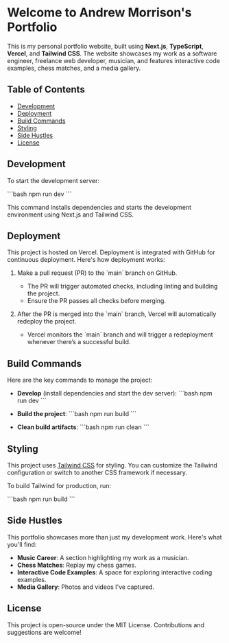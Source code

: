 
# Welcome to Andrew Morrison's Portfolio

This is my personal portfolio website, built using **Next.js**, **TypeScript**, **Vercel**, and **Tailwind CSS**. The website showcases my work as a software engineer, freelance web developer, musician, and features interactive code examples, chess matches, and a media gallery.

## Table of Contents
- [Development](#development)
- [Deployment](#deployment)
- [Build Commands](#build-commands)
- [Styling](#styling)
- [Side Hustles](#side-hustles)
- [License](#license)

## Development

To start the development server:

\`\`\`bash
npm run dev
\`\`\`

This command installs dependencies and starts the development environment using Next.js and Tailwind CSS.

## Deployment

This project is hosted on Vercel. Deployment is integrated with GitHub for continuous deployment. Here's how deployment works:

1. Make a pull request (PR) to the \`main\` branch on GitHub.
   
   - The PR will trigger automated checks, including linting and building the project.
   - Ensure the PR passes all checks before merging.

2. After the PR is merged into the \`main\` branch, Vercel will automatically redeploy the project.

   - Vercel monitors the \`main\` branch and will trigger a redeployment whenever there’s a successful build.

## Build Commands

Here are the key commands to manage the project:

- **Develop** (install dependencies and start the dev server):
  \`\`\`bash
  npm run dev
  \`\`\`

- **Build the project**:
  \`\`\`bash
  npm run build
  \`\`\`

- **Clean build artifacts**:
  \`\`\`bash
  npm run clean
  \`\`\`

## Styling

This project uses [Tailwind CSS](https://tailwindcss.com/) for styling. You can customize the Tailwind configuration or switch to another CSS framework if necessary.

To build Tailwind for production, run:

\`\`\`bash
npm run build
\`\`\`

## Side Hustles

This portfolio showcases more than just my development work. Here's what you'll find:

- **Music Career**: A section highlighting my work as a musician.
- **Chess Matches**: Replay my chess games.
- **Interactive Code Examples**: A space for exploring interactive coding examples.
- **Media Gallery**: Photos and videos I've captured.

## License

This project is open-source under the MIT License. Contributions and suggestions are welcome!
